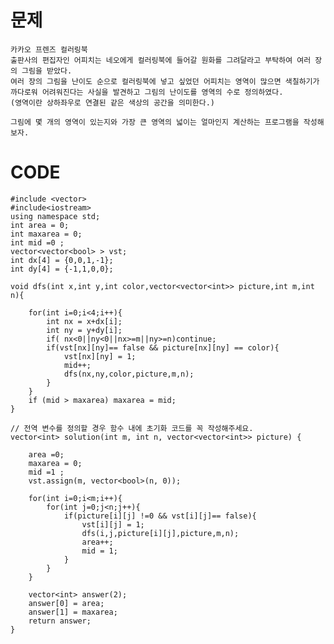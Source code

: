 # 문제
    카카오 프렌즈 컬러링북
    출판사의 편집자인 어피치는 네오에게 컬러링북에 들어갈 원화를 그려달라고 부탁하여 여러 장의 그림을 받았다. 
    여러 장의 그림을 난이도 순으로 컬러링북에 넣고 싶었던 어피치는 영역이 많으면 색칠하기가 까다로워 어려워진다는 사실을 발견하고 그림의 난이도를 영역의 수로 정의하였다. 
    (영역이란 상하좌우로 연결된 같은 색상의 공간을 의미한다.)

    그림에 몇 개의 영역이 있는지와 가장 큰 영역의 넓이는 얼마인지 계산하는 프로그램을 작성해보자.


# CODE

    #include <vector>
    #include<iostream>
    using namespace std;
    int area = 0;
    int maxarea = 0;
    int mid =0 ;
    vector<vector<bool> > vst;
    int dx[4] = {0,0,1,-1};
    int dy[4] = {-1,1,0,0};

    void dfs(int x,int y,int color,vector<vector<int>> picture,int m,int n){

        for(int i=0;i<4;i++){
            int nx = x+dx[i];
            int ny = y+dy[i];
            if( nx<0||ny<0||nx>=m||ny>=n)continue;
            if(vst[nx][ny]== false && picture[nx][ny] == color){
                vst[nx][ny] = 1;
                mid++;
                dfs(nx,ny,color,picture,m,n);
            }
        }
        if (mid > maxarea) maxarea = mid;
    }

    // 전역 변수를 정의할 경우 함수 내에 초기화 코드를 꼭 작성해주세요.
    vector<int> solution(int m, int n, vector<vector<int>> picture) {

        area =0;
        maxarea = 0;
        mid =1 ;
        vst.assign(m, vector<bool>(n, 0));

        for(int i=0;i<m;i++){
            for(int j=0;j<n;j++){
                if(picture[i][j] !=0 && vst[i][j]== false){
                    vst[i][j] = 1;
                    dfs(i,j,picture[i][j],picture,m,n);
                    area++;
                    mid = 1;
                }
            }
        }

        vector<int> answer(2);
        answer[0] = area;
        answer[1] = maxarea;
        return answer;
    }

